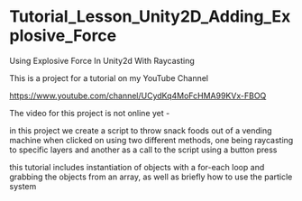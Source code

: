 # Tutorial_Lesson_Unity2D_Adding_Explosive_Force
 Using Explosive Force In Unity2d  With Raycasting 

This is a project for a tutorial on my YouTube Channel 

https://www.youtube.com/channel/UCydKq4MoFcHMA99KVx-FBOQ 

The video for this project is not online yet - 


in this project we create a script to throw snack foods out of a vending machine when clicked on using two different methods, one being raycasting to specific layers and another as a call to the script using a button press

this tutorial includes instantiation of objects with a for-each loop and grabbing the objects from an array, as well as briefly how to use the particle system 

